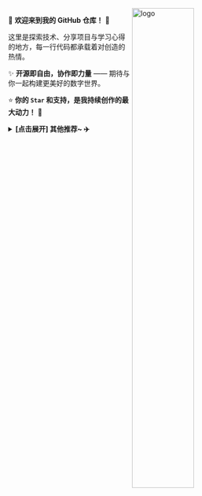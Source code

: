 <img src="https://github-readme-stats.vercel.app/api?username=Kwonelee&show_icons=true&theme=Default&locale=cn&hide=prs&rank_icon=github" alt="logo" align="right" width="50%" />

🤖 **欢迎来到我的 GitHub 仓库！** 🚀

这里是探索技术、分享项目与学习心得的地方，每一行代码都承载着对创造的热情。

✨ **开源即自由，协作即力量** —— 期待与你一起构建更美好的数字世界。

⭐ **你的 `Star` 和支持，是我持续创作的最大动力！** 💖

<details>
<summary><strong> [点击展开] 其他推荐~ ✈️</strong></summary>

#### 🍭🍭🍭
> *暂无*

</details> 
